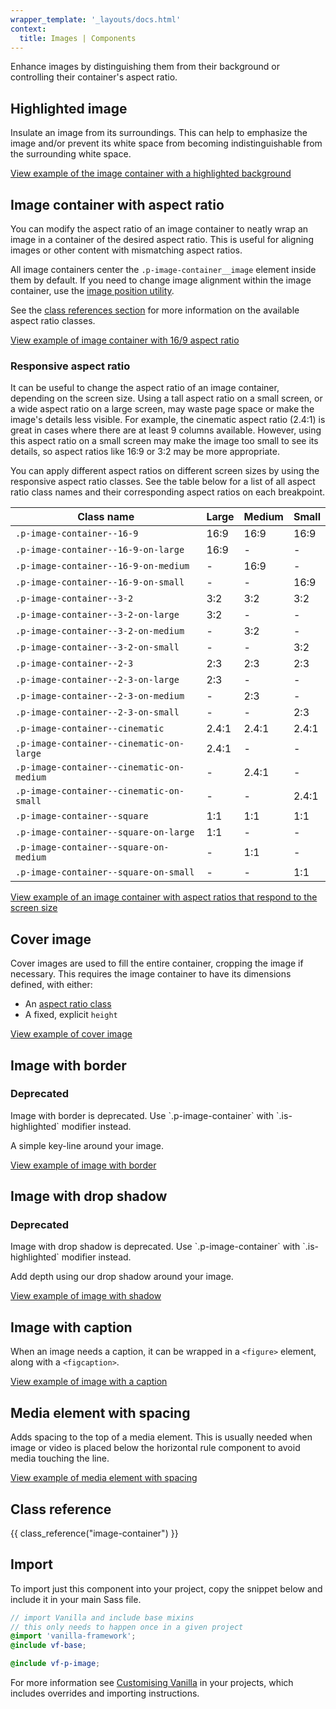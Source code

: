 ```yaml
---
wrapper_template: '_layouts/docs.html'
context:
  title: Images | Components
---
```


Enhance images by distinguishing them from their background or controlling their container's aspect ratio.

## Highlighted image

Insulate an image from its surroundings. This can help to emphasize the image
and/or prevent its white space from becoming indistinguishable from the surrounding white space.

<div class="embedded-example"><a href="/docs/examples/patterns/image/container/highlighted" class="js-example">
View example of the image container with a highlighted background
</a></div>

## Image container with aspect ratio

You can modify the aspect ratio of an image container to neatly wrap an image in a container of the desired aspect ratio.
This is useful for aligning images or other content with mismatching aspect ratios.

All image containers center the `.p-image-container__image` element inside them by default.
If you need to change image alignment within the image container, use the [image position utility](/docs/utilities/image-position).

See the [class references section](#class-reference) for more information on the available aspect ratio classes.

<div class="embedded-example"><a href="/docs/examples/patterns/image/container/aspect-ratio/16-9" class="js-example">
View example of image container with 16/9 aspect ratio
</a></div>

### Responsive aspect ratio

It can be useful to change the aspect ratio of an image container, depending on the screen size.
Using a tall aspect ratio on a small screen, or a wide aspect ratio on a large screen, may waste page space or make the image's details less visible.
For example, the cinematic aspect ratio (2.4:1) is great in cases where there are at least 9 columns available.
However, using this aspect ratio on a small screen may make the image too small to see its details, so aspect ratios like 16:9 or 3:2 may be more appropriate.

You can apply different aspect ratios on different screen sizes by using the responsive aspect ratio classes.
See the table below for a list of all aspect ratio class names and their corresponding aspect ratios on each breakpoint.

<table>
  <thead>
    <tr>
      <th style="width: 400px; max-width: 75svw;">Class name</th>
      <th>Large</th>
      <th>Medium</th>
      <th>Small</th>
    </tr>
  </thead>
  <tbody>
    <tr>
      <td><code>.p-image-container--16-9</code></td>
      <td>16:9</td>
      <td>16:9</td>
      <td>16:9</td>
    </tr>
    <tr>
      <td><code>.p-image-container--16-9-on-large</code></td>
      <td>16:9</td>
      <td>-</td>
      <td>-</td>
    </tr>
    <tr>
      <td><code>.p-image-container--16-9-on-medium</code></td>
      <td>-</td>
      <td>16:9</td>
      <td>-</td>
    </tr>
    <tr>
      <td><code>.p-image-container--16-9-on-small</code></td>
      <td>-</td>
      <td>-</td>
      <td>16:9</td>
    </tr>
    <tr>
      <td><code>.p-image-container--3-2</code></td>
      <td>3:2</td>
      <td>3:2</td>
      <td>3:2</td>
    </tr>
    <tr>
      <td><code>.p-image-container--3-2-on-large</code></td>
      <td>3:2</td>
      <td>-</td>
      <td>-</td>
    </tr>
    <tr>
      <td><code>.p-image-container--3-2-on-medium</code></td>
      <td>-</td>
      <td>3:2</td>
      <td>-</td>
    </tr>
    <tr>
      <td><code>.p-image-container--3-2-on-small</code></td>
      <td>-</td>
      <td>-</td>
      <td>3:2</td>
    </tr>
    <tr>
      <td><code>.p-image-container--2-3</code></td>
      <td>2:3</td>
      <td>2:3</td>
      <td>2:3</td>
    </tr>
    <tr>
      <td><code>.p-image-container--2-3-on-large</code></td>
      <td>2:3</td>
      <td>-</td>
      <td>-</td>
    </tr>
    <tr>
      <td><code>.p-image-container--2-3-on-medium</code></td>
      <td>-</td>
      <td>2:3</td>
      <td>-</td>
    </tr>
    <tr>
      <td><code>.p-image-container--2-3-on-small</code></td>
      <td>-</td>
      <td>-</td>
      <td>2:3</td>
    </tr>
    <tr>
      <td><code>.p-image-container--cinematic</code></td>
      <td>2.4:1</td>
      <td>2.4:1</td>
      <td>2.4:1</td>
    </tr>
    <tr>
      <td><code>.p-image-container--cinematic-on-large</code></td>
      <td>2.4:1</td>
      <td>-</td>
      <td>-</td>
    </tr>
    <tr>
      <td><code>.p-image-container--cinematic-on-medium</code></td>
      <td>-</td>
      <td>2.4:1</td>
      <td>-</td>
    </tr>
    <tr>
      <td><code>.p-image-container--cinematic-on-small</code></td>
      <td>-</td>
      <td>-</td>
      <td>2.4:1</td>
    </tr>
    <tr>
      <td><code>.p-image-container--square</code></td>
      <td>1:1</td>
      <td>1:1</td>
      <td>1:1</td>
    </tr>
    <tr>
      <td><code>.p-image-container--square-on-large</code></td>
      <td>1:1</td>
      <td>-</td>
      <td>-</td>
    </tr>
    <tr>
      <td><code>.p-image-container--square-on-medium</code></td>
      <td>-</td>
      <td>1:1</td>
      <td>-</td>
    </tr>
    <tr>
      <td><code>.p-image-container--square-on-small</code></td>
      <td>-</td>
      <td>-</td>
      <td>1:1</td>
    </tr>
  </tbody>
</table>

<div class="embedded-example"><a href="/docs/examples/patterns/image/container/aspect-ratio/responsive" class="js-example">
View example of an image container with aspect ratios that respond to the screen size
</a></div>

## Cover image

Cover images are used to fill the entire container, cropping the image if necessary.
This requires the image container to have its dimensions defined, with either:

- An [aspect ratio class](#image-container-with-aspect-ratio)
- A fixed, explicit `height`

<div class="embedded-example"><a href="/docs/examples/patterns/image/container/cover" class="js-example">
View example of cover image
</a></div>

## Image with border

<div class="p-notification--caution">
  <div class="p-notification__content">
    <h3 class="p-notification__title">Deprecated</h3>
    <p class="p-notification__message">Image with border is deprecated. Use `.p-image-container` with `.is-highlighted` modifier instead.</p>
  </div>
</div>

A simple key-line around your image.

<div class="embedded-example"><a href="/docs/examples/patterns/image/bordered/" class="js-example">
View example of image with border
</a></div>

## Image with drop shadow

<div class="p-notification--caution">
  <div class="p-notification__content">
    <h3 class="p-notification__title">Deprecated</h3>
    <p class="p-notification__message">Image with drop shadow is deprecated. Use `.p-image-container` with `.is-highlighted` modifier instead.</p>
  </div>
</div>

Add depth using our drop shadow around your image.

<div class="embedded-example"><a href="/docs/examples/patterns/image/shadowed/" class="js-example">
View example of image with shadow
</a></div>

## Image with caption

When an image needs a caption, it can be wrapped in a `<figure>` element, along with a `<figcaption>`.

<div class="embedded-example"><a href="/docs/examples/patterns/image/caption/" class="js-example">
View example of image with a caption
</a></div>

## Media element with spacing

Adds spacing to the top of a media element. This is usually needed when image or video is placed below the horizontal rule component to avoid media touching the line.

<div class="embedded-example"><a href="/docs/examples/patterns/image/spacing/" class="js-example">
View example of media element with spacing
</a></div>

## Class reference

{{ class_reference("image-container") }}

## Import

To import just this component into your project, copy the snippet below and include it in your main Sass file.

```scss
// import Vanilla and include base mixins
// this only needs to happen once in a given project
@import 'vanilla-framework';
@include vf-base;

@include vf-p-image;
```

For more information see [Customising Vanilla](/docs/customising-vanilla/) in your projects, which includes overrides and importing instructions.
